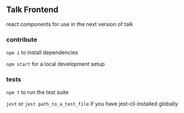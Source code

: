 ## Talk Frontend

react components for use in the next version of talk

### contribute

`npm i` to install dependencies

`npm start` for a local development setup

### tests

`npm t` to run the test suite

`jest` or `jest path_to_a_test_file` if you have jest-cli installed globally